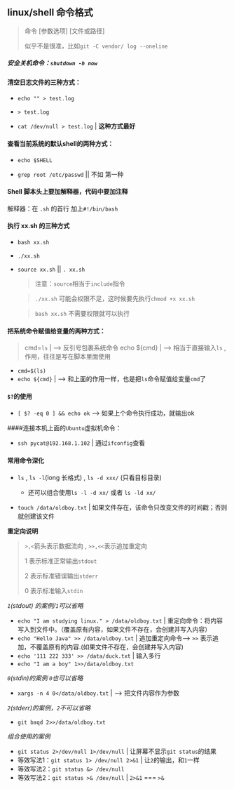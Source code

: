 ## linux/shell 命令格式

> 命令 [参数选项] [文件或路径]
> 
> 似乎不是很准，比如`git -C vendor/ log --oneline`

##### 安全关机命令：`shutdown -h now`
#### 清空日志文件的三种方式：

* `echo "" > test.log`

* `> test.log`

* `cat /dev/null > test.log` | **这种方式最好**



#### 查看当前系统的默认shell的两种方式：

* `echo $SHELL`

* `grep root /etc/passwd` || 不如 第一种


#### Shell 脚本头上要加解释器，代码中要加注释

解释器：在 `.sh` 的首行 加上`#!/bin/bash`

#### 执行 xx.sh 的三种方式

* `bash xx.sh`
* `./xx.sh`
* `source xx.sh` || `. xx.sh`
	
	> 注意：`source`相当于`include`指令
	
	> `./xx.sh` 可能会权限不足，这时候要先执行`chmod +x xx.sh`
	
	> `bash xx.sh` 不需要权限就可以执行
	
#### 把系统命令赋值给变量的两种方式：
> cmd=`ls`  | --> 反引号包裹系统命令
> echo ${cmd}  | --> 相当于直接输入`ls` ,作用，往往是写在脚本里面使用

* `cmd=$(ls)`
* `echo ${cmd}` | --> 和上面的作用一样，也是把`ls`命令赋值给变量`cmd`了

#### `$?`的使用
* `[ $? -eq 0 ] && echo ok` --> 如果上个命令执行成功，就输出ok


####连接本机上面的`Ubuntu`虚拟机命令：
* `ssh pycat@192.168.1.102` | 通过`ifconfig`查看

#### 常用命令深化
* `ls` , `ls -l`(long 长格式) , `ls -d xxx/` (只看目标目录)
	* 还可以组合使用`ls -l -d xx/` 或者 `ls -ld xx/`

* `touch /data/oldboy.txt` | 如果文件存在，该命令只改变文件的时间戳；否则就创建该文件

**重定向说明**
> `>,<`箭头表示数据流向 , `>>,<<`表示追加重定向
> 
> 1 表示标准正常输出`stdout`
> 
> 2 表示标准错误输出`stderr`
> 
> 0 表示标准输入`stdin`
> 
> 

*`1`(stdout) 的案例/`1`可以省略*

* `echo "I am studying linux." > /data/oldboy.txt` | 重定向命令：将内容写入到文件中。（覆盖原有内容，如果文件不存在，会创建并写入内容）
* `echo "Hello Java" >> /data/oldboy.txt` | 追加重定向命令--> `>>` 表示追加，不覆盖原有的内容.(如果文件不存在，会创建并写入内容)
* `echo '111
222
333' >> /data/duck.txt` | 输入多行
* `echo "I am a boy" 1>>/data/oldboy.txt`

*`0`(stdin)的案例 `0`也可以省略*

* `xargs -n 4 0</data/oldboy.txt` | --> 把文件内容作为参数

*`2`(stderr)的案例，`2`不可以省略*

* `git baqd 2>>/data/oldboy.txt`

*组合使用的案例*

* `git status 2>/dev/null 1>/dev/null` | 让屏幕不显示`git status`的结果
* 等效写法1：`git status 1> /dev/null 2>&1` | 让`2`的输出，和`1`一样
* 等效写法2：`git status &> /dev/null`
* 等效写法2：`git status >& /dev/null` | `2>&1` === `>&`




	

	
 	


